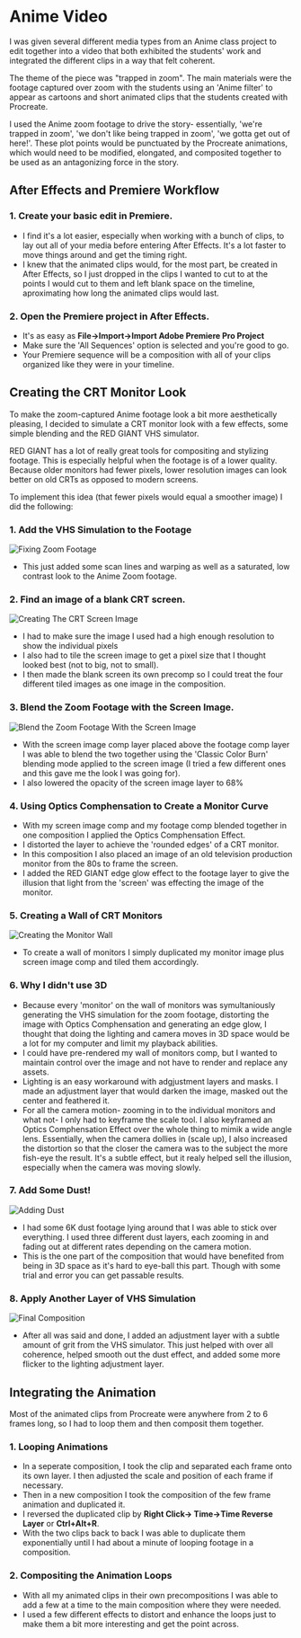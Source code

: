 # Anime Video

I was given several different media types from an Anime class project to edit together into a video that both exhibited the students' work and integrated the different clips in a way that felt coherent. 

The theme of the piece was "trapped in zoom". The main materials were the footage captured over zoom with the students using an 'Anime filter' to appear as cartoons and short animated clips that the students created with Procreate.

I used the Anime zoom footage to drive the story- essentially, 'we're trapped in zoom', 'we don't like being trapped in zoom', 'we gotta get out of here!'. These plot points would be punctuated by the Procreate animations, which would need to be modified, elongated, and composited together to be used as an antagonizing force in the story.

## After Effects and Premiere Workflow

### 1. Create your basic edit in Premiere.
    
- I find it's a lot easier, especially when working with a bunch of clips, to lay out all of your media before entering After Effects. It's a lot faster to move things around and get the timing right.
- I knew that the animated clips would, for the most part, be created in After Effects, so I just dropped in the clips I wanted to cut to at the points I would cut to them and left blank space on the timeline, aproximating how long the animated clips would last.

### 2. Open the Premiere project in After Effects.

- It's as easy as **File->Import->Import Adobe Premiere Pro Project**
- Make sure the 'All Sequences' option is selected and you're good to go.
- Your Premiere sequence will be a composition with all of your clips organized like they were in your timeline.

## Creating the CRT Monitor Look

To make the zoom-captured Anime footage look a bit more aesthetically pleasing, I decided to simulate a CRT monitor look with a few effects, some simple blending and the RED GIANT VHS simulator. 

RED GIANT has a lot of really great tools for compositing and stylizing footage. This is especially helpful when the footage is of a lower quality. Because older monitors had fewer pixels, lower resolution images can look better on old CRTs as opposed to modern screens.

To implement this idea (that fewer pixels would equal a smoother image) I did the following:

### 1. Add the VHS Simulation to the Footage

![Fixing Zoom Footage](https://files.slack.com/files-pri/T0HTW3H0V-F01D25UJAJV/fix-zoom-footage.gif)

- This just added some scan lines and warping as well as a saturated, low contrast look to the Anime Zoom footage.

### 2. Find an image of a blank CRT screen.

![Creating The CRT Screen Image](https://files.slack.com/files-pri/T0HTW3H0V-F01CGQLLNTY/add-a-crt-screen.gif)

- I had to make sure the image I used had a high enough resolution to show the individual pixels
- I also had to tile the screen image to get a pixel size that I thought looked best (not to big, not to small).
- I then made the blank screen its own precomp so I could treat the four different tiled images as one image in the composition.

### 3. Blend the Zoom Footage with the Screen Image.

![Blend the Zoom Footage With the Screen Image](https://files.slack.com/files-pri/T0HTW3H0V-F01CGQMECJ2/blend-screen-with-footage.gif)

- With the screen image comp layer placed above the footage comp layer I was able to blend the two together using the 'Classic Color Burn' blending mode applied to the screen image (I tried a few different ones and this gave me the look I was going for).
- I also lowered the opacity of the screen image layer to 68%

### 4. Using Optics Comphensation to Create a Monitor Curve

- With my screen image comp and my footage comp blended together in one composition I applied the Optics Comphensation Effect.
- I distorted the layer to achieve the 'rounded edges' of a CRT monitor. 
- In this composition I also placed an image of an old television production monitor from the 80s to frame the screen. 
- I added the RED GIANT edge glow effect to the footage layer to give the illusion that light from the 'screen' was effecting the image of the monitor.

### 5. Creating a Wall of CRT Monitors

![Creating the Monitor Wall](https://files.slack.com/files-pri/T0HTW3H0V-F01CPGQNDJN/duplicate-and-tile.gif)

- To create a wall of monitors I simply duplicated my monitor image plus screen image comp and tiled them accordingly.

### 6. Why I didn't use 3D

- Because every 'monitor' on the wall of monitors was symultaniously generating the VHS simulation for the zoom footage, distorting the image with Optics Comphensation and generating an edge glow, I thought that doing the lighting and camera moves in 3D space would be a lot for my computer and limit my playback abilities.
- I could have pre-rendered my wall of monitors comp, but I wanted to maintain control over the image and not have to render and replace any assets.
- Lighting is an easy workaround with adgjustment layers and masks. I made an adjustment layer that would darken the image, masked out the center and feathered it.
- For all the camera motion- zooming in to the individual monitors and what not- I only had to keyframe the scale tool. I also keyframed an Optics Comphensation Effect over the whole thing to mimik a wide angle lens. Essentially, when the camera dollies in (scale up), I also increased the distortion so that the closer the camera was to the subject the more fish-eye the result. It's a subtle effect, but it realy helped sell the illusion, especially when the camera was moving slowly.

### 7. Add Some Dust!

![Adding Dust](https://files.slack.com/files-pri/T0HTW3H0V-F01CPGPKEG2/add-dust.gif)

- I had some 6K dust footage lying around that I was able to stick over everything. I used three different dust layers, each zooming in and fading out at different rates depending on the camera motion.
- This is the one part of the composition that would have benefited from being in 3D space as it's hard to eye-ball this part. Though with some trial and error you can get passable results.

### 8. Apply Another Layer of VHS Simulation

![Final Composition](https://files.slack.com/files-pri/T0HTW3H0V-F01CVMGUT2Q/from-precomp-to-final.gif)

- After all was said and done, I added an adjustment layer with a subtle amount of grit from the VHS simulator. This just helped with over all coherence, helped smooth out the dust effect, and added some more flicker to the lighting adjustment layer.

## Integrating the Animation

Most of the animated clips from Procreate were anywhere from 2 to 6 frames long, so I had to loop them and then composit them together.

### 1. Looping Animations

- In a seperate composition, I took the clip and separated each frame onto its own layer. I then adjusted the scale and position of each frame if necessary. 
- Then in a new composition I took the composition of the few frame animation and duplicated it.
- I reversed the duplicated clip by **Right Click-> Time->Time Reverse Layer** or **Ctrl+Alt+R**.
- With the two clips back to back I was able to duplicate them exponentially until I had about a minute of looping footage in a composition.

### 2. Compositing the Animation Loops

- With all my animated clips in their own precompositions I was able to add a few at a time to the main composition where they were needed. 
- I used a few different effects to distort and enhance the loops just to make them a bit more interesting and get the point across.

    
